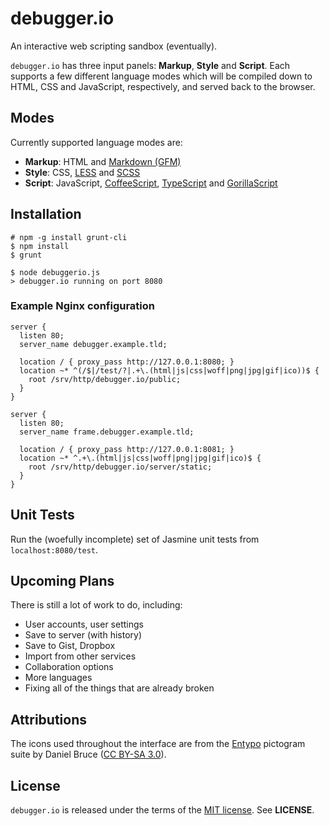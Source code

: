 debugger.io
===========
An interactive web scripting sandbox (eventually).

`debugger.io` has three input panels: **Markup**, **Style** and **Script**.
Each supports a few different language modes which will be compiled down to
HTML, CSS and JavaScript, respectively, and served back to the browser.


Modes
-----
Currently supported language modes are:

  - **Markup**: HTML and [Markdown (GFM)](https://help.github.com/articles/github-flavored-markdown)
  - **Style**: CSS, [LESS](http://lesscss.org/) and [SCSS](http://sass-lang.com/)
  - **Script**: JavaScript,
    [CoffeeScript](http://coffeescript.org/),
    [TypeScript](http://www.typescriptlang.org/) and
    [GorillaScript](http://ckknight.github.io/gorillascript/)


Installation
------------

    # npm -g install grunt-cli
    $ npm install
    $ grunt

    $ node debuggerio.js
    > debugger.io running on port 8080

### Example Nginx configuration

    server {
      listen 80;
      server_name debugger.example.tld;

      location / { proxy_pass http://127.0.0.1:8080; }
      location ~* ^(/$|/test/?|.+\.(html|js|css|woff|png|jpg|gif|ico))$ {
        root /srv/http/debugger.io/public;
      }
    }

    server {
      listen 80;
      server_name frame.debugger.example.tld;

      location / { proxy_pass http://127.0.0.1:8081; }
      location ~* ^.+\.(html|js|css|woff|png|jpg|gif|ico)$ {
        root /srv/http/debugger.io/server/static;
      }
    }


Unit Tests
----------
Run the (woefully incomplete) set of Jasmine unit tests from `localhost:8080/test`.


Upcoming Plans
--------------
There is still a lot of work to do, including:

  - User accounts, user settings
  - Save to server (with history)
  - Save to Gist, Dropbox
  - Import from other services
  - Collaboration options
  - More languages
  - Fixing all of the things that are already broken


Attributions
------------
The icons used throughout the interface are from the
[Entypo](http://entypo.com) pictogram suite by Daniel Bruce
([CC BY-SA 3.0](http://creativecommons.org/licenses/by-sa/3.0/)).


License
-------
`debugger.io` is released under the terms of the
[MIT license](http://tldrlegal.com/license/mit-license). See **LICENSE**.
